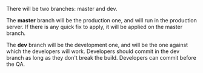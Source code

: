 There will be two branches: master and dev.

The **master** branch will be the production one, and will run in the production server. If there is any quick fix to apply, it will be applied on the master branch.

The **dev** branch will be the development one, and will be the one against which the developers will work. Developers should commit in the dev branch as long as they don't break the build. Developers can commit before the QA.
